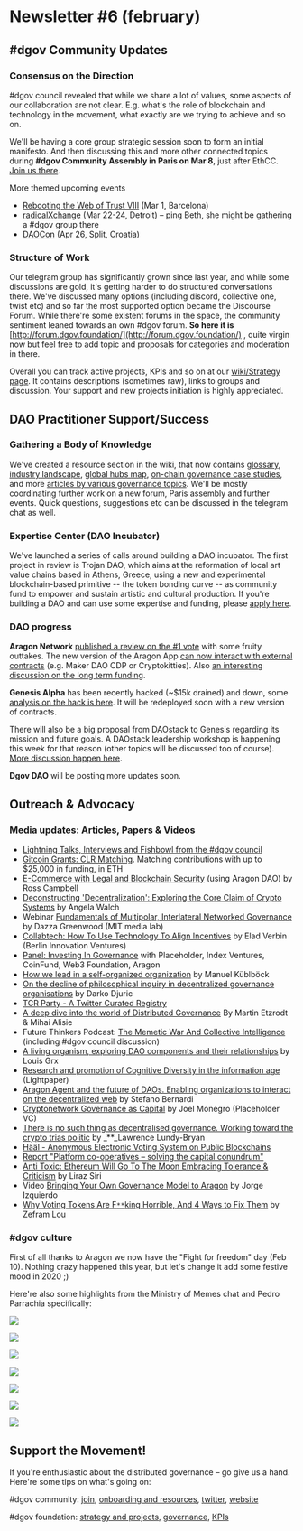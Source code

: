 # Newsletter \#6 \(february\)

## \#dgov Community Updates

### Consensus on the Direction

\#dgov council revealed that while we share a lot of values, some aspects of our collaboration are not clear. E.g. what's the role of blockchain and technology in the movement, what exactly are we trying to achieve and so on.

We'll be having a core group strategic session soon to form an initial manifesto. And then discussing this and more other connected topics during **\#dgov Community Assembly in Paris on Mar 8**, just after EthCC. [Join us there](https://dgovfoundation.typeform.com/to/b0nVmw).

More themed upcoming events

* [Rebooting the Web of Trust VIII](https://www.eventbrite.com/e/rebooting-the-web-of-trust-viii-spring-2019-barcelona-tickets-54843077120) \(Mar 1, Barcelona\)
* [radicalXchange](https://radicalxchange.org/) \(Mar 22-24, Detroit\) – ping Beth, she might be gathering a \#dgov group there
* [DAOCon](https://daocon.io/) \(Apr 26, Split, Croatia\)

### Structure of Work

Our telegram group has significantly grown since last year, and while some discussions are gold, it's getting harder to do structured conversations there. We've discussed many options \(including discord, collective one, twist etc\) and so far the most supported option became the Discourse Forum. While there're some existent forums in the space, the community sentiment leaned towards an own \#dgov forum. **So here it is** [http://forum.dgov.foundation/](http://forum.dgov.foundation/) , quite virgin now but feel free to add topic and proposals for categories and moderation in there.

Overall you can track active projects, KPIs and so on at our [wiki/Strategy page](https://wiki.dgov.foundation/org/dgov-collaboration-strategy). It contains descriptions \(sometimes raw\), links to groups and discussion. Your support and new projects initiation is highly appreciated.

## DAO Practitioner Support/Success

### Gathering a Body of Knowledge

We've created a resource section in the wiki, that now contains [glossary](https://wiki.dgov.foundation/resources/glossary), [industry landscape](https://wiki.dgov.foundation/resources/dgov-industry-landscape), [global hubs map](https://wiki.dgov.foundation/resources/map-of-the-industry-landscape), [on-chain governance case studies](https://wiki.dgov.foundation/resources/protocol-governance-case-studies), and more [articles by various governance topics](https://wiki.dgov.foundation/resources/articles-by-topic-1). We'll be mostly coordinating further work on a new forum, Paris assembly and further events. Quick questions, suggestions etc can be discussed in the telegram chat as well.

### Expertise Center \(DAO Incubator\)

We've launched a series of calls around building a DAO incubator. The first project in review is Trojan DAO, which aims at the reformation of local art value chains based in Athens, Greece, using a new and experimental blockchain-based primitive -- the token bonding curve -- as community fund to empower and sustain artistic and cultural production. If you're building a DAO and can use some expertise and funding, please [apply here](https://daoincubator.org/).

### DAO progress

**Aragon Network** [published a review on the \#1 vote](https://blog.aragon.one/aragon-network-vote-1-review/) with some fruity outtakes. The new version of the Aragon App [can now interact with external contracts](https://tokeneconomy.co/aragon-agent-and-the-future-of-daos-ac27d831e22e) \(e.g. Maker DAO CDP or Cryptokitties\). Also [an interesting discussion on the long term funding](https://forum.aragon.org/t/long-term-funding-of-aragon/547/2?u=luis).

**Genesis Alpha** has been recently hacked \(~$15k drained\) and down, some [analysis on the hack is here](https://medium.com/daostack/a-technical-analysis-of-the-genesis-alpha-hack-f8e34433c14b). It will be redeployed soon with a new version of contracts.

There will also be a big proposal from DAOstack to Genesis regarding its mission and future goals. A DAOstack leadership workshop is happening this week for that reason \(other topics will be discussed too of course\). [More discussion happen here](https://daotalk.org/t/genesis-beta-what-do-we-want-to-be/388).

**Dgov DAO** will be posting more updates soon.

## Outreach & Advocacy

### Media updates: Articles, Papers & Videos

* [Lightning Talks, Interviews and Fishbowl from the \#dgov council](https://www.youtube.com/watch?v=qTHHZN6bhlQ&list=PLDj0XyKkeYnfKo_yGij3ciK8lI9f3_VhL)
* [Gitcoin Grants: CLR Matching](https://medium.com/gitcoin/gitcoin-grants-clr-matching-ecbc87b10038). Matching contributions with up to $25,000 in funding, in ETH
* [E-Commerce with Legal and Blockchain Security](https://blog.goodaudience.com/e-commerce-with-legal-and-blockchain-security-6f2ba6c244a3) \(using Aragon DAO\) by Ross Campbell
* [Deconstructing 'Decentralization': Exploring the Core Claim of Crypto Systems](https://papers.ssrn.com/sol3/papers.cfm?abstract_id=3326244) by Angela Walch
* Webinar [Fundamentals of Multipolar, Interlateral Networked Governance](https://www.youtube.com/watch?v=RhbEun33xrQ&feature=youtu.be) by Dazza Greenwood \(MIT media lab\)
* [Collabtech: How To Use Technology To Align Incentives](https://www.youtube.com/watch?v=m2LMwOfBDq8) by Elad Verbin \(Berlin Innovation Ventures\)
* [Panel: Investing In Governance](https://www.youtube.com/watch?v=JhwY1svuOLo) with Placeholder, Index Ventures, CoinFund, Web3 Foundation, Aragon
* [How we lead in a self-organized organization](https://medium.com/the-caring-network-company/how-we-lead-bea339e597f3) by Manuel Küblböck
* [On the decline of philosophical inquiry in decentralized governance organisations](https://medium.com/@darkothroned/on-the-decline-of-philosophical-inquiry-in-decentralized-governance-organisations-709b7f21bc58) by Darko Djuric
* [TCR Party - A Twitter Curated Registry](https://www.reddit.com/r/ethereum/comments/an3ud1/tcr_party_a_twitter_curated_registry/)
* [A deep dive into the world of Distributed Governance](https://akasha.org/blog/2019/02/08/distributed-governance) By Martin Etzrodt & Mihai Alisie
* Future Thinkers Podcast: [The Memetic War And Collective Intelligence](https://futurethinkers.org/collective-intelligence-and-meme-tribes/) \(including \#dgov council discussion\)
* [A living organism, exploring DAO components and their relationships](https://medium.com/@LuigiGrx/a-living-organism-exploring-dao-components-and-their-relationships-cb2ed890def0) by Louis Grx
* [Research and promotion of Cognitive Diversity in the information age](http://cognitive-diversity.org/lightpaper.pdf) \(Lightpaper\)
* [Aragon Agent and the future of DAOs. Enabling organizations to interact on the decentralized web](https://tokeneconomy.co/aragon-agent-and-the-future-of-daos-ac27d831e22e) by Stefano Bernardi
* [Cryptonetwork Governance as Capital](https://www.placeholder.vc/blog/2019/2/19/cryptonetwork-governance-as-capital) by Joel Monegro \(Placeholder VC\)
* [There is no such thing as decentralised governance. Working toward the crypto trias politic](https://medium.com/outlier-ventures-io/there-is-no-such-thing-as-decentralised-governance-3b31a65a3dff) by _\*\*_Lawrence Lundy-Bryan
* [Hääl - Anonymous Electronic Voting System on Public Blockchains](https://github.com/eddieoz/haal)
* [Report "Platform co-operatives – solving the capital conundrum"](https://media.nesta.org.uk/documents/Nesta_Platform_Report_AW_v4_3.pdf)
* [Anti Toxic: Ethereum Will Go To The Moon Embracing Tolerance & Criticism](https://medium.com/tabookey/anti-toxic-ethereum-will-go-to-the-moon-embracing-tolerance-criticism-2871a61f7ef8) by Liraz Siri
* Video [Bringing Your Own Governance Model to Aragon](https://www.youtube.com/watch?v=gEcaPRkcfR8&feature=youtu.be) by Jorge Izquierdo
* [Why Voting Tokens Are F`**`king Horrible, And 4 Ways to Fix Them](https://www.zeframlou.com/2019/02/why-voting-tokens-are-fking-horrible.html) by Zefram Lou

### \#dgov culture

First of all thanks to Aragon we now have the "Fight for freedom" day \(Feb 10\). Nothing crazy happened this year, but let's change it add some festive mood in 2020 ;\)

Here're also some highlights from the Ministry of Memes chat and Pedro Parrachia specifically:

![](../.gitbook/assets/image%20%2841%29.png)

![](../.gitbook/assets/image%20%2823%29.png)

![](../.gitbook/assets/image%20%2826%29.png)

![](../.gitbook/assets/image%20%2835%29.png)

![](../.gitbook/assets/image%20%2818%29.png)

![](../.gitbook/assets/image%20%2842%29.png)

![](../.gitbook/assets/image%20%2843%29.png)

## Support the Movement!  <a id="DgovCompilation#3October2018-Events"></a>

If you're enthusiastic about the distributed governance – go give us a hand. Here're some tips on what's going on:

\#dgov community: [join](https://dgov.foundation/#join), [onboarding and resources](../), [twitter](https://twitter.com/dgovearth), [website](http://dgov.foundation)

\#dgov foundation: [strategy and projects](../dgov-network-strategy/), [governance](../foundation/roles.md), [KPIs](https://docs.google.com/spreadsheets/d/1B0XGN2uMeStBHcOcr0VySbSzYz_V67zmKCjJ-NBwvNU/edit#gid=590065571)

